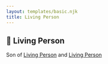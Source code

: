 ```yaml
---
layout: templates/basic.njk
title: Living Person
---
```

## 🔵 Living Person

Son of [Living Person](/people/2/29247616) and [Living Person](/people/9/93135357)
